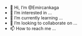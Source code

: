 - 👋 Hi, I’m @Emircankaga
- 👀 I’m interested in ...
- 🌱 I’m currently learning ...
- 💞️ I’m looking to collaborate on ...
- 📫 How to reach me ...

<!---
Emircankaga/Emircankaga is a ✨ special ✨ repository because its `README.md` (this file) appears on your GitHub profile.
You can click the Preview link to take a look at your changes.
--->
